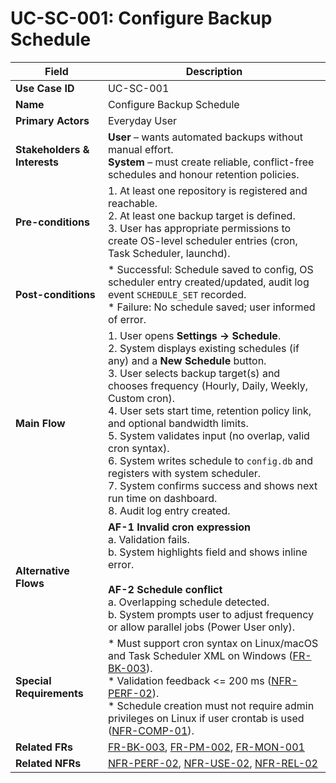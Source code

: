 # UC-SC-001: Configure Backup Schedule

| Field                        | Description                                                                                                                                                                                                                                                                                                                                                                                                                                                                                                                                                               |
|------------------------------|---------------------------------------------------------------------------------------------------------------------------------------------------------------------------------------------------------------------------------------------------------------------------------------------------------------------------------------------------------------------------------------------------------------------------------------------------------------------------------------------------------------------------------------------------------------------------|
| **Use Case ID**              | UC-SC-001                                                                                                                                                                                                                                                                                                                                                                                                                                                                                                                                                                 |
| **Name**                     | Configure Backup Schedule                                                                                                                                                                                                                                                                                                                                                                                                                                                                                                                                                 |
| **Primary Actors**           | Everyday User                                                                                                                                                                                                                                                                                                                                                                                                                                                                                                                                                             |
| **Stakeholders & Interests** | **User** – wants automated backups without manual effort. <br> **System** – must create reliable, conflict-free schedules and honour retention policies.                                                                                                                                                                                                                                                                                                                                                                                                                  |
| **Pre-conditions**           | 1. At least one repository is registered and reachable. <br> 2. At least one backup target is defined. <br> 3. User has appropriate permissions to create OS-level scheduler entries (cron, Task Scheduler, launchd).                                                                                                                                                                                                                                                                                                                                                     |
| **Post-conditions**          | * Successful: Schedule saved to config, OS scheduler entry created/updated, audit log event `SCHEDULE_SET` recorded. <br> * Failure: No schedule saved; user informed of error.                                                                                                                                                                                                                                                                                                                                                                                           |
| **Main Flow**                | 1. User opens **Settings → Schedule**. <br> 2. System displays existing schedules (if any) and a **New Schedule** button. <br> 3. User selects backup target(s) and chooses frequency (Hourly, Daily, Weekly, Custom cron). <br> 4. User sets start time, retention policy link, and optional bandwidth limits. <br> 5. System validates input (no overlap, valid cron syntax). <br> 6. System writes schedule to `config.db` and registers with system scheduler. <br> 7. System confirms success and shows next run time on dashboard. <br> 8. Audit log entry created. |
| **Alternative Flows**        | **AF-1 Invalid cron expression** <br> a. Validation fails. <br> b. System highlights field and shows inline error. <br><br> **AF-2 Schedule conflict** <br> a. Overlapping schedule detected. <br> b. System prompts user to adjust frequency or allow parallel jobs (Power User only).                                                                                                                                                                                                                                                                                   |
| **Special Requirements**     | * Must support cron syntax on Linux/macOS and Task Scheduler XML on Windows ([FR-BK-003](3-1-2-Backup-Operations.md#frBk003)). <br> * Validation feedback <= 200 ms ([NFR-PERF-02](3-4-1-Performance.md#nfrPerf02)). <br> * Schedule creation must not require admin privileges on Linux if user crontab is used ([NFR-COMP-01](3-4-8-Interoperability.md#nfrComp01)).                                                                                                                                                                                                    |
| **Related FRs**              | [FR-BK-003](3-1-2-Backup-Operations.md#frBk003), [FR-PM-002](3-1-5-Policy-Management.md#frPm002), [FR-MON-001](3-1-6-Monitoring-Reporting.md#frMon001)                                                                                                                                                                                                                                                                                                                                                                                                                    |
| **Related NFRs**             | [NFR-PERF-02](3-4-1-Performance.md#nfrPerf02), [NFR-USE-02](3-4-3-Usability.md#nfrUse02), [NFR-REL-02](3-4-2-Reliability-Stability.md#nfrRel02)                                                                                                                                                                                                                                                                                                                                                                                                                           |
